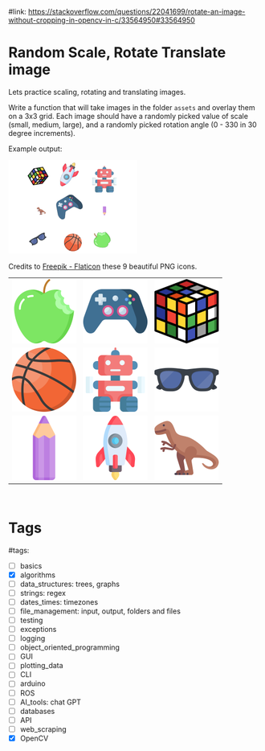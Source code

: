 #link: https://stackoverflow.com/questions/22041699/rotate-an-image-without-cropping-in-opencv-in-c/33564950#33564950

# Random Scale, Rotate Translate image

Lets practice scaling, rotating and translating images.

Write a function that will take images in the folder `assets` and overlay them on a 3x3 grid. Each image should have a randomly picked value of scale (small, medium, large), and a randomly picked rotation angle (0 - 330 in 30 degree increments).

Example output:

<img src="./dabble.png" style="zoom: 25%;" />

Credits to [Freepik - Flaticon](https://www.flaticon.com/free-icons/) these 9 beautiful PNG icons.

| | | |
|---|---|---|
|<img src="./assets/apple.png" style="zoom:25%;" />| <img src="./assets/gamepad.png" style="zoom:25%;" /> |<img src="./assets/rubik.png" style="zoom:25%;" />|
|<img src="./assets/basketball.png" style="zoom:25%;" />  |<img src="./assets/robot.png" style="zoom:25%;" />   |<img src="./assets/sunglasses.png" style="zoom:25%;" />|
|<img src="./assets/color-pencil.png" style="zoom:25%;" />  |<img src="./assets/rocket.png" style="zoom:25%;" />  |<img src="./assets/tyrannosaurus-rex.png" style="zoom:25%;" />|


​    
# Tags
#tags: 

- [ ] basics
- [X] algorithms
- [ ] data_structures: trees, graphs
- [ ] strings: regex
- [ ] dates_times: timezones
- [ ] file_management: input, output, folders and files
- [ ] testing
- [ ] exceptions
- [ ] logging
- [ ] object_oriented_programming
- [ ] GUI
- [ ] plotting_data
- [ ] CLI
- [ ] arduino
- [ ] ROS
- [ ] AI_tools: chat GPT
- [ ] databases
- [ ] API
- [ ] web_scraping
- [X] OpenCV